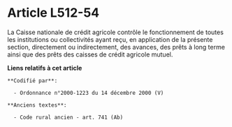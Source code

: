 # Article L512-54

La Caisse nationale de crédit agricole contrôle le fonctionnement de toutes les institutions ou collectivités ayant reçu, en
application de la présente section, directement ou indirectement, des avances, des prêts à long terme ainsi que des prêts des
caisses de crédit agricole mutuel.

**Liens relatifs à cet article**

	**Codifié par**:

	  - Ordonnance n°2000-1223 du 14 décembre 2000 (V)

	**Anciens textes**:

	  - Code rural ancien - art. 741 (Ab)
